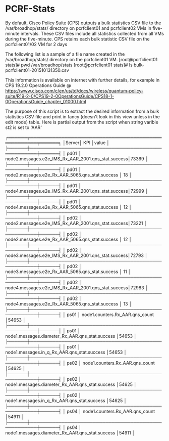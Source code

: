 # PCRF-Stats
By default, Cisco Policy Suite (CPS) outputs a bulk statistics CSV file to the /var/broadhop/stats/ directory 
on pcrfclient01 and pcrfclient02 VMs in five-minute intervals. These CSV files include all statistics collected 
from all VMs during the five-minute. CPS retains each bulk statistic CSV file on the pcrfclient01/02 VM for 2 days

The following list is a sample of a file name created in the /var/broadhop/stats/ directory on the pcrfclient01 VM.
				[root@pcrfclient01 stats]# pwd
				/var/broadhop/stats
				[root@pcrfclient01 stats]# ls
				bulk-pcrfclient01-201510131350.csv
        
This information is available on internet with further details, for example in CPS 19.2.0 Operations Guide @
https://www.cisco.com/c/en/us/td/docs/wireless/quantum-policy-suite/R19-2-0/CPS19-2-0OperationsGuide/CPS18-1-0OperationsGuide_chapter_01000.html

The purpose of this script is to extract the desired information from a bulk statistics CSV file and print in fancy (doesn't look in this view unless in the edit mode) table. Here is partial output from the script when string varible st2 is set to 'AAR' 

╒══════╤════════════════════════════════════════════════════╤══════╕
│Server│ KPI                                                │value │
╞══════╪════════════════════════════════════════════════════╪══════╡
│ pd01 │ node2.messages.e2e_IMS_Rx_AAR_2001.qns_stat.success│73369 │
├──────┼────────────────────────────────────────────────────┼──────┤
│ pd01 │ node2.messages.e2e_Rx_AAR_5065.qns_stat.success    │   18 │
├──────┼────────────────────────────────────────────────────┼──────┤
│ pd01 │ node4.messages.e2e_IMS_Rx_AAR_2001.qns_stat.success│72999 │
├──────┼────────────────────────────────────────────────────┼──────┤
│ pd01 │ node4.messages.e2e_Rx_AAR_5065.qns_stat.success    │   12 │
├──────┼────────────────────────────────────────────────────┼──────┤
│ pd02 │ node2.messages.e2e_IMS_Rx_AAR_2001.qns_stat.success│73221 │
├──────┼────────────────────────────────────────────────────┼──────┤
│ pd02 │ node2.messages.e2e_Rx_AAR_5065.qns_stat.success    │   12 │
├──────┼────────────────────────────────────────────────────┼──────┤
│ pd02 │ node3.messages.e2e_IMS_Rx_AAR_2001.qns_stat.success│72793 │
├──────┼────────────────────────────────────────────────────┼──────┤
│ pd02 │ node3.messages.e2e_Rx_AAR_5065.qns_stat.success    │   11 │
├──────┼────────────────────────────────────────────────────┼──────┤
│ pd02 │ node4.messages.e2e_IMS_Rx_AAR_2001.qns_stat.success│72983 │
├──────┼────────────────────────────────────────────────────┼──────┤
│ pd02 │ node4.messages.e2e_Rx_AAR_5065.qns_stat.success    │   13 │
├──────┼────────────────────────────────────────────────────┼──────┤
│ ps01 │ node1.counters.Rx_AAR.qns_count                    │54653 │
├──────┼────────────────────────────────────────────────────┼──────┤
│ ps01 │ node1.messages.diameter_Rx_AAR.qns_stat.success    │54653 │
├──────┼────────────────────────────────────────────────────┼──────┤
│ ps01 │ node1.messages.in_q_Rx_AAR.qns_stat.success        │54653 │
├──────┼────────────────────────────────────────────────────┼──────┤
│ ps02 │ node1.counters.Rx_AAR.qns_count                    │54625 │
├──────┼────────────────────────────────────────────────────┼──────┤
│ ps02 │ node1.messages.diameter_Rx_AAR.qns_stat.success    │54625 │
├──────┼────────────────────────────────────────────────────┼──────┤
│ ps02 │ node1.messages.in_q_Rx_AAR.qns_stat.success        │54625 │
├──────┼────────────────────────────────────────────────────┼──────┤
│ ps04 │ node1.counters.Rx_AAR.qns_count                    │54911 │
├──────┼────────────────────────────────────────────────────┼──────┤
│ ps04 │ node1.messages.diameter_Rx_AAR.qns_stat.success    │54911 │
